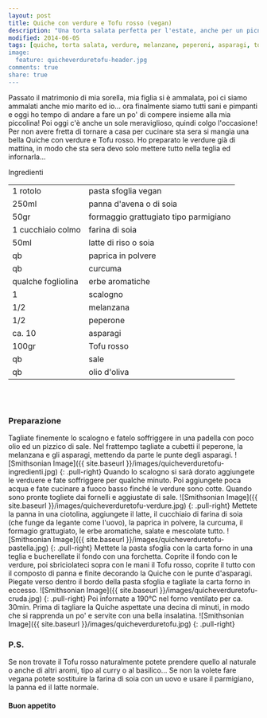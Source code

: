 ```yaml
---
layout: post
title: Quiche con verdure e Tofu rosso (vegan)
description: "Una torta salata perfetta per l'estate, anche per un picnic..."
modified: 2014-06-05
tags: [quiche, torta salata, verdure, melanzane, peperoni, asparagi, tofu, vegan, farina di soia, panna di soia, panna d'avena]
image:
  feature: quicheverduretofu-header.jpg
comments: true
share: true
---
```


Passato il matrimonio di mia sorella, mia figlia si è ammalata, poi ci siamo ammalati anche mio marito ed io... ora finalmente siamo tutti sani e pimpanti e oggi ho tempo di andare a fare un po' di compere insieme alla mia piccolina! Poi oggi c'è anche un sole meraviglioso, quindi colgo l'occasione! Per non avere fretta di tornare a casa per cucinare sta sera si mangia una bella Quiche con verdure e Tofu rosso. Ho preparato le verdure già di mattina, in modo che sta sera devo solo mettere tutto nella teglia ed infornarla...


<div class="ingredients">
	<div class="ingredients-title">Ingredienti</div>
	<table>
		<tbody>
			<tr>
				<td>1 rotolo</td>
				<td>pasta sfoglia vegan</td>
			</tr>
			<tr>
				<td>250ml</td>
				<td>panna d'avena o di soia</td>
			</tr>
			<tr>
				<td>50gr</td>
				<td>formaggio grattugiato tipo parmigiano</td>
			</tr>
			<tr>
				<td>1 cucchiaio colmo</td>
				<td>farina di soia</td>
			</tr>
			<tr>
				<td>50ml</td>
				<td>latte di riso o soia</td>	
			</tr>
			<tr>
				<td>qb</td>
				<td>paprica in polvere</td>
			</tr>
			<tr>
				<td>qb</td>
				<td>curcuma</td>			
			</tr>
			<tr>
				<td>qualche fogliolina</td>
				<td>erbe aromatiche</td>
			</tr>
			<tr>
				<td>1</td>
				<td>scalogno</td>
			</tr>
			<tr>
				<td>1/2</td>
				<td>melanzana</td>
			</tr>
			<tr>
				<td>1/2</td>
				<td>peperone</td>			
			</tr>
			<tr>
				<td>ca. 10</td>
				<td>asparagi</td>			
			</tr>
			<tr>
				<td>100gr</td>
				<td>Tofu rosso</td>			
			</tr>
			<tr>
				<td>qb</td>
				<td>sale</td>
			</tr>
			<tr>
				<td>qb</td>
				<td>olio d'oliva</td>
			</tr>
		</tbody>
	</table>
	<br></br>
</div>


<h3>
	<font color="grey">
		<i class="icon-cogs"></i>
	</font> Preparazione
</h3>

Tagliate finemente lo scalogno e fatelo soffriggere in una padella con poco olio ed un pizzico di sale. Nel frattempo tagliate a cubetti il peperone, la melanzana e gli asparagi, mettendo da parte le punte degli asparagi.
![Smithsonian Image]({{ site.baseurl }}/images/quicheverduretofu-ingredienti.jpg)
{: .pull-right}
Quando lo scalogno si sarà dorato aggiungete le verduere e fate soffriggere per qualche minuto. Poi aggiungete poca acqua e fate cucinare a fuoco basso finché le verdure sono cotte. Quando sono pronte togliete dai fornelli e aggiustate di sale.
![Smithsonian Image]({{ site.baseurl }}/images/quicheverduretofu-verdure.jpg)
{: .pull-right}
Mettete la panna in una ciotolina, aggiungete il latte, il cucchiaio di farina di soia (che funge da legante come l'uovo), la paprica in polvere, la curcuma, il formagio grattugiato, le erbe aromatiche, salate e mescolate tutto.
![Smithsonian Image]({{ site.baseurl }}/images/quicheverduretofu-pastella.jpg)
{: .pull-right}
Mettete la pasta sfoglia con la carta forno in una teglia e bucherellate il fondo con una forchetta. Coprite il fondo con le verdure, poi sbriciolateci sopra con le mani il Tofu rosso, coprite il tutto con il composto di panna e finite decorando la Quiche con le punte d'asparagi. Piegate verso dentro il bordo della pasta sfoglia e tagliate la carta forno in eccesso.
![Smithsonian Image]({{ site.baseurl }}/images/quicheverduretofu-cruda.jpg)
{: .pull-right}
Poi infornate a 190°C nel forno ventilato per ca. 30min. Prima di tagliare la Quiche aspettate una decina di minuti, in modo che si rapprenda un po' e servite con una bella insalatina.
![Smithsonian Image]({{ site.baseurl }}/images/quicheverduretofu.jpg)
{: .pull-right}


<h3>
	<font color="#FFCC00">
		<i class="icon-lightbulb"></i>
	</font> P.S.
</h3>


Se non trovate il Tofu rosso naturalmente potete prendere quello al naturale o anche di altri aromi, tipo al curry o al basilico... Se non la volete fare vegana potete sostituire la farina di soia con un uovo e usare il parmigiano, la panna ed il latte normale.

<h4>Buon appetito
	<font color="red">
		<i class="icon-smile"></i>
	</font>
</h4>
